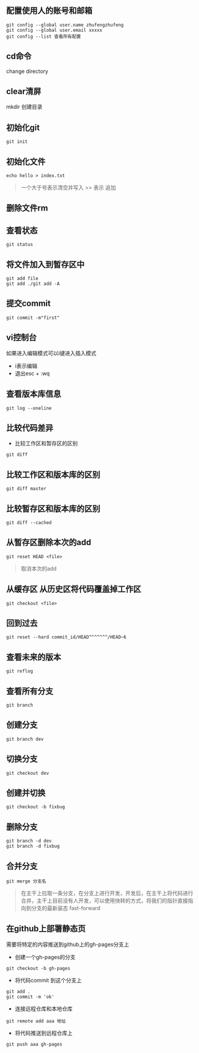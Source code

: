 ## 配置使用人的账号和邮箱
```
git config --global user.name zhufengzhufeng
git config --global user.email xxxxx
git config --list 查看所有配置
```
## cd命令
change directory
## clear清屏
mkdir 创建目录
## 初始化git
```
git init
```
## 初始化文件
```
echo hello > index.txt
```

> 一个大于号表示清空并写入 >> 表示 追加

## 删除文件rm

## 查看状态
```
git status
``` 
## 将文件加入到暂存区中
```
git add file
git add ./git add -A
```
## 提交commit
```
git commit -m"first"
```
## vi控制台
如果进入编辑模式可以i键进入插入模式

- i表示编辑
- 退出esc + :wq

## 查看版本库信息
```
git log --oneline
```

## 比较代码差异
- 比较工作区和暂存区的区别
```
git diff 
```
## 比较工作区和版本库的区别
```
git diff master
```
## 比较暂存区和版本库的区别
```
git diff --cached
``` 

## 从暂存区删除本次的add
```
git reset HEAD <file>
```

> 取消本次的add

## 从缓存区 从历史区将代码覆盖掉工作区
```
git checkout <file>
``` 

## 回到过去
```
git reset --hard commit_id/HEAD^^^^^^^/HEAD~6
```

## 查看未来的版本
```
git reflog
```

## 查看所有分支
```
git branch
```

## 创建分支
```
git branch dev
```

## 切换分支
```
git checkout dev
```

## 创建并切换
```
git checkout -b fixbug
```

## 删除分支
```
git branch -d dev
git branch -d fixbug
```

## 合并分支
```
git merge 分支名
```

> 在主干上拉取一条分支，在分支上进行开发，开发后，在主干上将代码进行合并，主干上目前没有人开发，可以使用快转的方式，将我们的指针直接指向到分支的最新装态 fast-forward

## 在github上部署静态页
需要将特定的内容推送到github上的gh-pages分支上

- 创建一个gh-pages的分支
```
git checkout -b gh-pages
```
- 将代码commit 到这个分支上
```
git add .
git commit -m 'ok'
```
- 连接远程仓库和本地仓库
```
git remote add aaa 地址
```
- 将代码推送到远程仓库上
```
git push aaa gh-pages
```